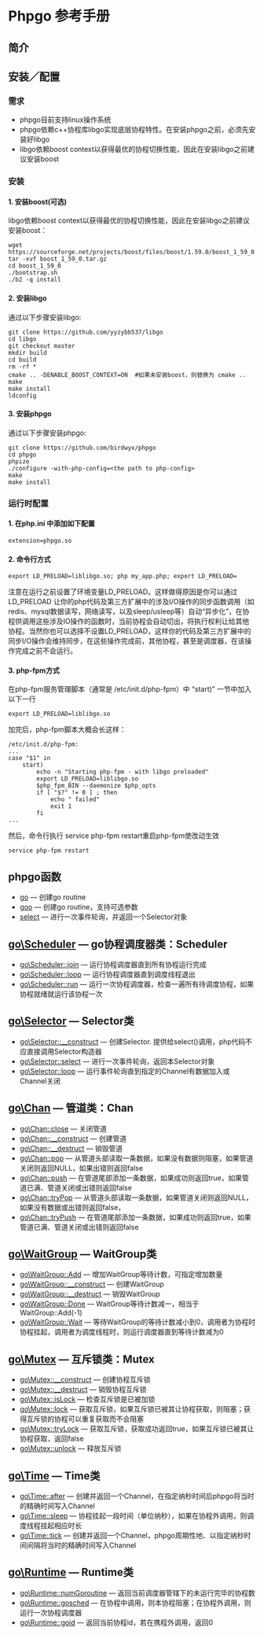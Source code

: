 # Phpgo 参考手册

## 简介
## 安装／配置
### 需求
- phpgo目前支持linux操作系统
- phpgo依赖c++协程库libgo实现底层协程特性。在安装phpgo之前，必须先安装好libgo
- libgo依赖boost context以获得最优的协程切换性能，因此在安装libgo之前建议安装boost
### 安装
#### 1. 安装boost(可选)
libgo依赖boost context以获得最优的协程切换性能，因此在安装libgo之前建议安装boost：
```
wget https://sourceforge.net/projects/boost/files/boost/1.59.0/boost_1_59_0.tar.gz
tar -xvf boost_1_59_0.tar.gz
cd boost_1_59_0
./bootstrap.sh
./b2 -q install
```

#### 2. 安装libgo
通过以下步骤安装libgo:
```
git clone https://github.com/yyzybb537/libgo
cd libgo
git checkout master
mkdir build
cd build
rm -rf *
cmake .. -DENABLE_BOOST_CONTEXT=ON  #如果未安装boost，则替换为 cmake ..
make
make install
ldconfig
```

#### 3. 安装phpgo

通过以下步骤安装phpgo:
```
git clone https://github.com/birdwyx/phpgo
cd phpgo
phpize
./configure -with-php-config=<the path to php-config>
make
make install
```

### 运行时配置
#### 1. 在php.ini 中添加如下配置
```
extension=phpgo.so
```
#### 2. 命令行方式
```
export LD_PRELOAD=liblibgo.so; php my_app.php; export LD_PRELOAD=
```
注意在运行之前设置了环境变量LD_PRELOAD。这样做得原因是你可以通过LD_PRELOAD 让你的php代码及第三方扩展中的涉及I/O操作的同步函数调用（如redis、mysql数据读写，网络读写，以及sleep/usleep等）自动“异步化”，在协程供调用这些涉及IO操作的函数时，当前协程会自动切出，将执行权利让给其他协程。当然你也可以选择不设置LD_PRELOAD，这样你的代码及第三方扩展中的同步I/O操作会维持同步，在这些操作完成前，其他协程，甚至是调度器，在该操作完成之前不会运行。

#### 3. php-fpm方式
在php-fpm服务管理脚本（通常是 /etc/init.d/php-fpm）中 “start)” 一节中加入以下一行
```
export LD_PRELOAD=liblibgo.so
```
加完后，php-fpm脚本大概会长这样：
```
/etc/init.d/php-fpm:
...
case "$1" in
    start)
        echo -n "Starting php-fpm - with libgo preloaded"
        export LD_PRELOAD=liblibgo.so
        $php_fpm_BIN --daemonize $php_opts
        if [ "$?" != 0 ] ; then
            echo " failed"
            exit 1
        fi
...
```
然后，命令行执行 service php-fpm restart重启php-fpm使改动生效
```
service php-fpm restart
```

## phpgo函数
- [go](https://github.com/birdwyx/phpgo/blob/master/md/cn/go.md) — 创建go routine
- [goo](https://github.com/birdwyx/phpgo/md/cn/goo.md) — 创建go routine，支持可选参数
- [select](https://github.com/birdwyx/phpgo/md/cn/select.md) — 进行一次事件轮询，并返回一个Selector对象

## [go\Scheduler](https://github.com/birdwyx/phpgo/md/cn/scheduler.md) — go协程调度器类：Scheduler
- [go\Scheduler::join](https://github.com/birdwyx/phpgo/md/cn/scheduler-join.md) — 运行协程调度器直到所有协程运行完成
- [go\Scheduler::loop](https://github.com/birdwyx/phpgo/md/cn/scheduler-loop.md) — 运行协程调度器直到调度线程退出
- [go\Scheduler::run](https://github.com/birdwyx/phpgo/md/cn/scheduler-run.md) — 运行一次协程调度器，检查一遍所有待调度协程，如果协程就绪就运行该协程一次

## [go\Selector](https://github.com/birdwyx/phpgo/md/cn/scheduler.md) — Selector类
- [go\Selector::__construct](https://github.com/birdwyx/phpgo/md/cn/selector-construct.md) — 创建Selector. 提供给select()调用，php代码不应直接调用Selector构造器
- [go\Selector::select](https://github.com/birdwyx/phpgo/md/cn/selector-select.md) — 进行一次事件轮询，返回本Selector对象
- [go\Selector::loop](https://github.com/birdwyx/phpgo/md/cn/selector-loop.md) — 运行事件轮询直到指定的Channel有数据加入或Channel关闭

## [go\Chan](https://github.com/birdwyx/phpgo/md/cn/chan.md) — 管道类：Chan
- [go\Chan::close](https://github.com/birdwyx/phpgo/md/cn/chan-close.md) — 关闭管道
- [go\Chan::__construct](https://github.com/birdwyx/phpgo/md/cn/chan-construct.md) — 创建管道
- [go\Chan::__destruct](https://github.com/birdwyx/phpgo/md/cn/chan-destruct.md) — 销毁管道
- [go\Chan::pop](https://github.com/birdwyx/phpgo/md/cn/chan-pop.md) — 从管道头部读取一条数据，如果没有数据则阻塞，如果管道关闭则返回NULL，如果出错则返回false
- [go\Chan::push](https://github.com/birdwyx/phpgo/md/cn/chan-push.md) — 在管道尾部添加一条数据，如果成功则返回true，如果管道已满、管道关闭或出错则返回false
- [go\Chan::tryPop](https://github.com/birdwyx/phpgo/md/cn/chan-trypop.md) — 从管道头部读取一条数据，如果管道关闭则返回NULL，如果没有数据或出错则返回false，
- [go\Chan::tryPush](https://github.com/birdwyx/phpgo/md/cn/chan-trypush.md) — 在管道尾部添加一条数据，如果成功则返回true，如果管道已满、管道关闭或出错则返回false

## [go\WaitGroup](https://github.com/birdwyx/phpgo/md/cn/waitgroup.md) — WaitGroup类
- [go\WaitGroup::Add](https://github.com/birdwyx/phpgo/md/cn/waitgroup-add.md) — 增加WaitGroup等待计数，可指定增加数量
- [go\WaitGroup::__construct](https://github.com/birdwyx/phpgo/md/cn/waitgroup-construct.md) — 创建WaitGroup
- [go\WaitGroup::__destruct](https://github.com/birdwyx/phpgo/md/cn/waitgroup-destruct.md) — 销毁WaitGroup
- [go\WaitGroup::Done](https://github.com/birdwyx/phpgo/md/cn/waitgroup-done.md) — WaitGroup等待计数减一，相当于WaitGroup::Add(-1)
- [go\WaitGroup::Wait](https://github.com/birdwyx/phpgo/md/cn/waitgroup-wait.md) — 等待WaitGroup的等待计数减小到0，调用者为协程时协程挂起，调用者为调度线程时，则运行调度器直到等待计数减为0

## [go\Mutex](https://github.com/birdwyx/phpgo/md/cn/mutex.md) — 互斥锁类：Mutex
- [go\Mutex::__construct](https://github.com/birdwyx/phpgo/md/cn/mutex-construct.md) — 创建协程互斥锁
- [go\Mutex::__destruct](https://github.com/birdwyx/phpgo/md/cn/mutex-destruct.md) — 销毁协程互斥锁
- [go\Mutex::isLock](https://github.com/birdwyx/phpgo/md/cn/mutex-islock.md) — 检查互斥锁是已被加锁
- [go\Mutex::lock](https://github.com/birdwyx/phpgo/md/cn/mutex-lock.md) — 获取互斥锁，如果互斥锁已被其让协程获取，则阻塞；获得互斥锁的协程可以重复获取而不会阻塞
- [go\Mutex::tryLock](https://github.com/birdwyx/phpgo/md/cn/mutex-trylock.md) — 获取互斥锁，获取成功返回true，如果互斥锁已被其让协程获取，返回false
- [go\Mutex::unlock](https://github.com/birdwyx/phpgo/md/cn/mutex-unlock.md) — 释放互斥锁

## [go\Time](https://github.com/birdwyx/phpgo/md/cn/time.md) — Time类
- [go\Time::after](https://github.com/birdwyx/phpgo/md/cn/time-after.md) — 创建并返回一个Channel，在指定纳秒时间后phpgo将当时的精确时间写入Channel
- [go\Time::sleep](https://github.com/birdwyx/phpgo/md/cn/time-sleep.md) — 协程挂起一段时间（单位纳秒），如果在协程外调用，则调度线程挂起相应时长
- [go\Time::tick](https://github.com/birdwyx/phpgo/md/cn/time-tick.md) — 创建并返回一个Channel，phpgo周期性地、以指定纳秒时间间隔将当时的精确时间写入Channel

## [go\Runtime](https://github.com/birdwyx/phpgo/md/cn/runtime.md) — Runtime类
- [go\Runtime::numGoroutine](https://github.com/birdwyx/phpgo/md/cn/runtime-numGoroutine.md) — 返回当前调度器管辖下的未运行完毕的协程数
- [go\Runtime::gosched](https://github.com/birdwyx/phpgo/md/cn/runtime-gosched.md) — 在协程中调用，则本协程阻塞；在协程外调用，则运行一次协程调度器
- [go\Runtime::goid](https://github.com/birdwyx/phpgo/md/cn/runtime-goid.md) — 返回当前协程id，若在携程外调用，返回0
